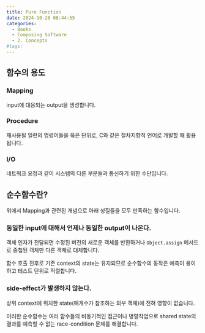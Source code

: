 ```yaml
---
title: Pure Function
date: 2024-10-28 08:44:55
categories:
  - Books
  - Composing Software
  - 2. Concepts
#tags:
---
```

## 함수의 용도

### Mapping

input에 대응되는 output을 생성합니다.

### Procedure

재사용될 일련의 명령어들을 묶은 단위로, C와 같은 절차지향적 언어로 개발할 때 활용됩니다.

### I/O

네트워크 요청과 같이 시스템의 다른 부분들과 통신하기 위한 수단입니다.

## 순수함수란?

위에서 Mapping과 관련된 개념으로 아래 성질들을 모두 만족하는 함수입니다.

### 동일한 input에 대해서 언제나 동일한 output이 나온다.

객체 인자가 전달되면 수정된 버전의 새로운 객체를 반환하거나 `Object.assign` 메서드로 중첩된 객체만 다른 객체로 대체합니다.

함수 호출 전후로 기존 context의 state는 유지되므로 순수함수의 동작은 예측이 용이하고 테스트 단위로 적절합니다.

### side-effect가 발생하지 않는다.

상위 context에 위치한 state(매개수가 참조하는 외부 객체)에 전혀 영향이 없습니다.

이러한 순수함수는 여러 함수들의 비동기적인 접근이나 병렬작업으로 shared state의 결과를 예측할 수 없는 race-condition 문제를 해결합니다.
